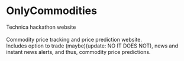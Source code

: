 # OnlyCommodities
Technica hackathon website <br><br>
Commodity price tracking and price prediction website.<br> 
Includes option to trade (maybe)(update: NO IT DOES NOT), news and instant news alerts, and thus, commodity price predictions.

